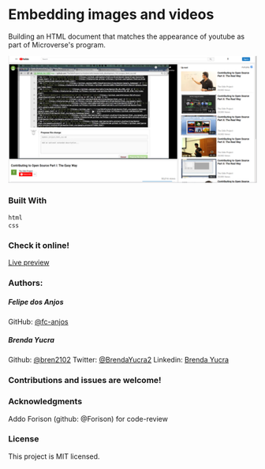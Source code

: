 # Embedding images and videos 
  Building an HTML document that matches the appearance of youtube as part of Microverse's program.

![Screenshot of the project](/youtube_project.png?raw=true "Screenshot of the project")
### Built With
    html
    css 

### Check it online!
[Live preview](https://fc-anjos.github.io/youtube-clone/)

### Authors:
##### Felipe dos Anjos
GitHub: [@fc-anjos](https://github.com/fc-anjos)  

##### Brenda Yucra
Github: [@bren2102](https://github.com/bren2102) 
Twitter: [@BrendaYucra2](https://twitter.com/BrendaYucra)
Linkedin: [Brenda Yucra](https://www.linkedin.com/in/brenda-yucra-51980681/)


### Contributions and issues are welcome!

### Acknowledgments
    
Addo Forison (github: @Forison) for code-review  

### License
This project is MIT licensed.
